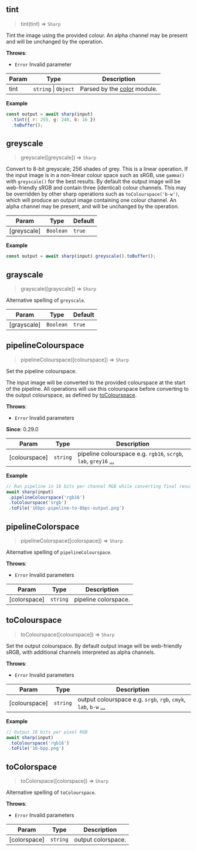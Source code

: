 ## tint
> tint(tint) ⇒ <code>Sharp</code>

Tint the image using the provided colour.
An alpha channel may be present and will be unchanged by the operation.


**Throws**:

- <code>Error</code> Invalid parameter


| Param | Type | Description |
| --- | --- | --- |
| tint | <code>string</code> \| <code>Object</code> | Parsed by the [color](https://www.npmjs.org/package/color) module. |

**Example**  
```js
const output = await sharp(input)
  .tint({ r: 255, g: 240, b: 16 })
  .toBuffer();
```


## greyscale
> greyscale([greyscale]) ⇒ <code>Sharp</code>

Convert to 8-bit greyscale; 256 shades of grey.
This is a linear operation. If the input image is in a non-linear colour space such as sRGB, use `gamma()` with `greyscale()` for the best results.
By default the output image will be web-friendly sRGB and contain three (identical) colour channels.
This may be overridden by other sharp operations such as `toColourspace('b-w')`,
which will produce an output image containing one colour channel.
An alpha channel may be present, and will be unchanged by the operation.



| Param | Type | Default |
| --- | --- | --- |
| [greyscale] | <code>Boolean</code> | <code>true</code> | 

**Example**  
```js
const output = await sharp(input).greyscale().toBuffer();
```


## grayscale
> grayscale([grayscale]) ⇒ <code>Sharp</code>

Alternative spelling of `greyscale`.



| Param | Type | Default |
| --- | --- | --- |
| [grayscale] | <code>Boolean</code> | <code>true</code> | 



## pipelineColourspace
> pipelineColourspace([colourspace]) ⇒ <code>Sharp</code>

Set the pipeline colourspace.

The input image will be converted to the provided colourspace at the start of the pipeline.
All operations will use this colourspace before converting to the output colourspace,
as defined by [toColourspace](#tocolourspace).


**Throws**:

- <code>Error</code> Invalid parameters

**Since**: 0.29.0  

| Param | Type | Description |
| --- | --- | --- |
| [colourspace] | <code>string</code> | pipeline colourspace e.g. `rgb16`, `scrgb`, `lab`, `grey16` [...](https://github.com/libvips/libvips/blob/41cff4e9d0838498487a00623462204eb10ee5b8/libvips/iofuncs/enumtypes.c#L774) |

**Example**  
```js
// Run pipeline in 16 bits per channel RGB while converting final result to 8 bits per channel sRGB.
await sharp(input)
 .pipelineColourspace('rgb16')
 .toColourspace('srgb')
 .toFile('16bpc-pipeline-to-8bpc-output.png')
```


## pipelineColorspace
> pipelineColorspace([colorspace]) ⇒ <code>Sharp</code>

Alternative spelling of `pipelineColourspace`.


**Throws**:

- <code>Error</code> Invalid parameters


| Param | Type | Description |
| --- | --- | --- |
| [colorspace] | <code>string</code> | pipeline colorspace. |



## toColourspace
> toColourspace([colourspace]) ⇒ <code>Sharp</code>

Set the output colourspace.
By default output image will be web-friendly sRGB, with additional channels interpreted as alpha channels.


**Throws**:

- <code>Error</code> Invalid parameters


| Param | Type | Description |
| --- | --- | --- |
| [colourspace] | <code>string</code> | output colourspace e.g. `srgb`, `rgb`, `cmyk`, `lab`, `b-w` [...](https://github.com/libvips/libvips/blob/3c0bfdf74ce1dc37a6429bed47fa76f16e2cd70a/libvips/iofuncs/enumtypes.c#L777-L794) |

**Example**  
```js
// Output 16 bits per pixel RGB
await sharp(input)
 .toColourspace('rgb16')
 .toFile('16-bpp.png')
```


## toColorspace
> toColorspace([colorspace]) ⇒ <code>Sharp</code>

Alternative spelling of `toColourspace`.


**Throws**:

- <code>Error</code> Invalid parameters


| Param | Type | Description |
| --- | --- | --- |
| [colorspace] | <code>string</code> | output colorspace. |